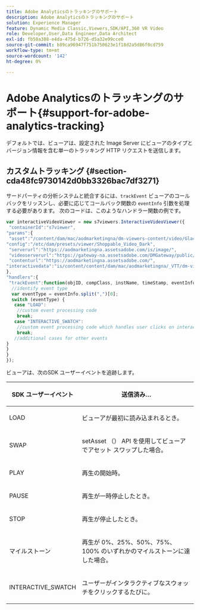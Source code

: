 ```yaml
---
title: Adobe Analyticsのトラッキングのサポート
description: Adobe Analyticsのトラッキングのサポート
solution: Experience Manager
feature: Dynamic Media Classic,Viewers,SDK/API,360 VR Video
role: Developer,User,Data Engineer,Data Architect
exl-id: fb58a388-e4da-475d-b726-d5a32e99cce0
source-git-commit: b89ca96947f751b750623e1f18d2a5d86f0cd759
workflow-type: tm+mt
source-wordcount: '142'
ht-degree: 0%

---
```


# Adobe Analyticsのトラッキングのサポート{#support-for-adobe-analytics-tracking}

デフォルトでは、ビューアは、設定された Image Server にビューアのタイプとバージョン情報を含む単一のトラッキング HTTP リクエストを送信します。

## カスタムトラッキング {#section-cda48fc9730142d0bb3326bac7df3271}

サードパーティの分析システムと統合するには、`trackEvent` ビューアのコールバックをリッスンし、必要に応じてコールバック関数の `eventInfo` 引数を処理する必要があります。 次のコードは、このようなハンドラー関数の例です。

```javascript {.line-numbers}
var interactiveVideoViewer = new s7viewers.InteractiveVideoViewer({ 
 "containerId":"s7viewer", 
"params":{ 
 "asset":"/content/dam/mac/aodmarketingna/dm-viewers-content/video/Glacier.mp4", 
"config":"/etc/dam/presets/viewer/Shoppable_Video_Dark", 
 "serverurl":"https://aodmarketingna.assetsadobe.com/is/image/", 
 "videoserverurl":"https://gateway-na.assetsadobe.com/DMGateway/public/aodmarketingna", 
 "contenturl":"https://aodmarketingna.assetsadobe.com/", 
"interactivedata":"is/content/content/dam/mac/aodmarketingna/_VTT/dm-viewers-content/video/Glacier.mp4.svideo.vtt" 
}, 
"handlers":{ 
 "trackEvent":function(objID, compClass, instName, timeStamp, eventInfo) { 
  //identify event type 
  var eventType = eventInfo.split(",")[0]; 
  switch (eventType) { 
   case "LOAD": 
    //custom event processing code 
    break; 
   case "INTERACTIVE_SWATCH": 
    //custom event processing code which handles user clicks on interactive swatches 
    break; 
   //additional cases for other events 
} 
} 
} 
});
```

ビューアは、次のSDK ユーザーイベントを追跡します。

<table id="table_5D090E6614974D968E1A93B5727D859C"> 
 <thead> 
  <tr> 
   <th colname="col1" class="entry"> <p>SDK ユーザーイベント </p> </th> 
   <th colname="col2" class="entry"> <p>送信済み… </p> </th> 
  </tr> 
 </thead>
 <tbody> 
  <tr> 
   <td colname="col1"> <p> <span class="codeph"> LOAD </span> </p> </td> 
   <td colname="col2"> <p>ビューアが最初に読み込まれるとき。 </p> </td> 
  </tr> 
  <tr> 
   <td colname="col1"> <p> <span class="codeph"> SWAP </span> </p> </td> 
   <td colname="col2"> <p>setAsset （） <span class="codeph"> API を使用してビューアでアセット </span> スワップした場合。 </p> </td> 
  </tr> 
  <tr> 
   <td colname="col1"> <p> <span class="codeph"> PLAY </span> </p> </td> 
   <td colname="col2"> <p>再生の開始時。 </p> </td> 
  </tr> 
  <tr> 
   <td colname="col1"> <p> <span class="codeph"> PAUSE </span> </p> </td> 
   <td colname="col2"> <p>再生が一時停止したとき。 </p> </td> 
  </tr> 
  <tr> 
   <td colname="col1"> <p> <span class="codeph"> STOP </span> </p> </td> 
   <td colname="col2"> <p>再生が停止したとき。 </p> </td> 
  </tr> 
  <tr> 
   <td colname="col1"> <p> <span class="codeph"> マイルストーン </span> </p> </td> 
   <td colname="col2"> <p>再生が 0%、25%、50%、75%、100% のいずれかのマイルストーンに達した場合。 </p> </td> 
  </tr> 
  <tr> 
   <td colname="col1"> <p> <span class="codeph"> INTERACTIVE_SWATCH </span> </p> </td> 
   <td colname="col2"> <p>ユーザーがインタラクティブなスウォッチをクリックするたびに。 </p> </td> 
  </tr> 
 </tbody> 
</table>
